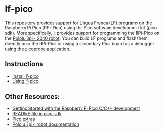 # lf-pico
This repository provides support for Lingua Franca (LF) programs on the Raspberry Pi Pico (RPi-Pico) using the Pico software development kit (pico-sdk). More specifically, it provides support for programming the RPi-Pico on the [Pololu 3pi+ 2040 robot](https://www.pololu.com/docs/0J86). 
You can build LF programs and flash them directly onto the RPi-Pico or using a secondary Pico board as a debugger using the [picoprobe](https://github.com/raspberrypi/picoprobe) application.

## Instructions

* [Install lf-pico](docs/InstallLFPico.md)
* [Using lf-pico](docs/UsingLFPico.md)

## Other Resources:

* [Getting Started with the Raspberry Pi Pico C/C++ development](https://rptl.io/pico-get-started)
* [README file in pico-sdk](https://github.com/raspberrypi/pico-sdk)
* [Pico extras](https://github.com/raspberrypi/pico-extras)
* [Pololu 3pi+ robot documentation](https://www.pololu.com/docs/0J86)
